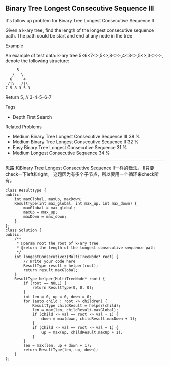 ## Binary Tree Longest Consecutive Sequence III  ##

It's follow up problem for Binary Tree Longest Consecutive Sequence II

Given a k-ary tree, find the length of the longest consecutive sequence path.
The path could be start and end at any node in the tree

Example

An example of test data: k-ary tree 5<6<7<>,5<>,8<>>,4<3<>,5<>,3<>>>, denote the following structure:


	     5
	   /   \
	  6     4
	 /|\   /|\
	7 5 8 3 5 3

Return 5, // 3-4-5-6-7

Tags 

- Depth First Search


Related Problems 

- Medium Binary Tree Longest Consecutive Sequence III 38 %
- Medium Binary Tree Longest Consecutive Sequence II 32 %
- Easy Binary Tree Longest Consecutive Sequence 31 %
- Medium Longest Consecutive Sequence 34 %

----------
思路
和Binary Tree Longest Consecutive Sequence II一样的做法。
II只要check一下left和right。
这题因为有多个子节点，所以要用一个循环来check所有。

	class ResultType {
	public:
	    int maxGlobal, maxUp, maxDown;
	    ResultType(int max_global, int max_up, int max_down) {
	        maxGlobal = max_global;
	        maxUp = max_up;
	        maxDown = max_down;
	    }
	};
	class Solution {
	public:
	    /**
	     * @param root the root of k-ary tree
	     * @return the length of the longest consecutive sequence path
	     */
	    int longestConsecutive3(MultiTreeNode* root) {
	        // Write your code here
	        ResultType result = helper(root);
	        return result.maxGlobal;
	    }
	    ResultType helper(MultiTreeNode* root) {
	        if (root == NULL) {
	            return ResultType(0, 0, 0);
	        }
	        int len = 0, up = 0, down = 0;
	        for (auto child : root -> children) {
	            ResultType childResult = helper(child);
	            len = max(len, childResult.maxGlobal);
	            if (child -> val == root -> val - 1) {
	                down = max(down, childResult.maxDown + 1);
	            }
	            if (child -> val == root -> val + 1) {
	                up = max(up, childResult.maxUp + 1);
	            }
	        }
	        len = max(len, up + down + 1);
	        return ResultType(len, up, down);
	    }
	};